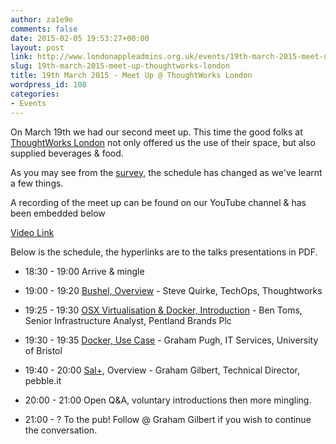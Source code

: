 ```yaml
---
author: za1e9e
comments: false
date: 2015-02-05 19:53:27+00:00
layout: post
link: http://www.londonappleadmins.org.uk/events/19th-march-2015-meet-up-thoughtworks-london/
slug: 19th-march-2015-meet-up-thoughtworks-london
title: 19th March 2015 - Meet Up @ ThoughtWorks London
wordpress_id: 108
categories:
- Events
---
```


On March 19th we had our second meet up. This time the good folks at [ThoughtWorks London](https://www.thoughtworks.com) not only offered us the use of their space, but also supplied beverages & food.

As you may see from the [survey](https://www.surveymonkey.com/results/SM-V839MFNL/), the schedule has changed as we've learnt a few things.

A recording of the meet up can be found on our YouTube channel & has been embedded below

[Video Link](https://www.youtube.com/embed/lo7ZDRK_7BI)



Below is the schedule, the hyperlinks are to the talks presentations in PDF.



	
  * 18:30 - 19:00 Arrive & mingle

	
  * 19:00 - 19:20 [Bushel, Overview](http://www.londonappleadmins.org.uk/wp-content/uploads/2015/02/Bushel-london-Mac-Admins.pdf) - Steve Quirke, TechOps, Thoughtworks

	
  * 19:25 - 19:30 [OSX Virtualisation & Docker, Introduction](http://www.londonappleadmins.org.uk/wp-content/uploads/2015/02/LondonAppleAdmins190315.pdf) - Ben Toms, Senior Infrastructure Analyst, Pentland Brands Plc

	
  * 19:30 - 19:35 [Docker, Use Case](http://www.londonappleadmins.org.uk/wp-content/uploads/2015/02/LAA-Docker-Graham-Pugh.pdf) - Graham Pugh, IT Services, University of Bristol

	
  * 19:40 - 20:00 [Sal+](http://www.londonappleadmins.org.uk/wp-content/uploads/2015/02/Sal-.pdf), Overview - Graham Gilbert, Technical Director, pebble.it

	
  * 20:00 - 21:00 Open Q&A, voluntary introductions then more mingling.

	
  * 21:00 - ? To the pub! Follow @ Graham Gilbert if you wish to continue the conversation.



